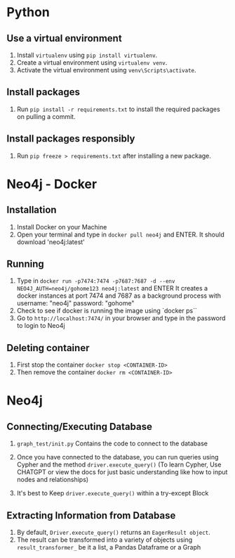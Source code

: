 # Python 
## Use a virtual environment
1. Install `virtualenv` using `pip install virtualenv`.
2. Create a virtual environment using `virtualenv venv`.
3. Activate the virtual environment using `venv\Scripts\activate`.

## Install packages
1. Run `pip install -r requirements.txt` to install the required packages on pulling a commit.

## Install packages responsibly
1. Run `pip freeze > requirements.txt` after installing a new package.


# Neo4j - Docker
## Installation
1. Install Docker on your Machine
2. Open your terminal and type in `docker pull neo4j` and ENTER. It should download 'neo4j:latest'

## Running
1. Type in `docker run -p7474:7474 -p7687:7687 -d --env NEO4J_AUTH=neo4j/gohome123 neo4j:latest` and ENTER
   It creates a docker instances at port 7474 and 7687 as a background process with
   username: "neo4j"
   password: "gohome"
2. Check to see if docker is running the image using `docker ps``
3. Go to `http://localhost:7474/` in your browser and type in the password to login to Neo4j

## Deleting container
1. First stop the container `docker stop <CONTAINER-ID>`
2. Then remove the container `docker rm <CONTAINER-ID>`

# Neo4j
## Connecting/Executing Database
1. `graph_test/init.py` Contains the code to connect to the database 
2. Once you have connected to the database, you can run queries using Cypher and the method `driver.execute_query()`
(To learn Cypher, Use CHATGPT or view the docs for just basic understanding like how to input nodes and relationships)

3. It's best to Keep `driver.execute_query()` within a try-except Block

## Extracting Information from Database
1. By default, `Driver.execute_query()` returns an `EagerResult object`.
2. The result can be transformed into a variety of objects using `result_transformer_` be it a list, a Pandas Dataframe or a Graph 